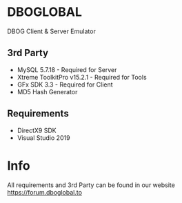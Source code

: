 # DBOGLOBAL
 DBOG Client & Server Emulator

## 3rd Party
- MySQL 5.7.18 - Required for Server
- Xtreme ToolkitPro v15.2.1 - Required for Tools
- GFx SDK 3.3 - Required for Client
- MD5 Hash Generator
## Requirements
- DirectX9 SDK
- Visual Studio 2019


# Info
 All requirements and 3rd Party can be found in our website https://forum.dboglobal.to
